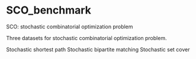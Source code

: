 # SCO_benchmark

SCO: stochastic combinatorial optimization problem

Three datasets for stochastic combinatorial optimization problem.

Stochastic shortest path
Stochastic bipartite matching
Stochastic set cover
